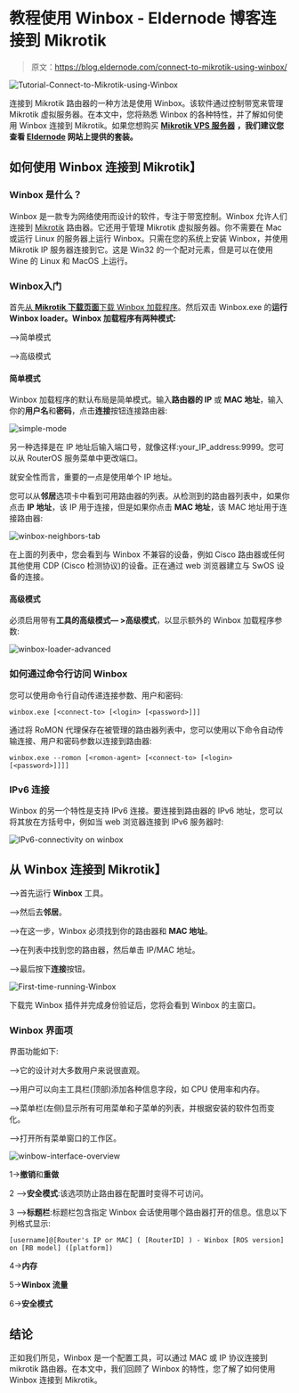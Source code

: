 # 教程使用 Winbox - Eldernode 博客连接到 Mikrotik

> 原文：<https://blog.eldernode.com/connect-to-mikrotik-using-winbox/>

![Tutorial-Connect-to-Mikrotik-using-Winbox](img/cdd41c92f4c76b0928715c9cd91955f6.png)

连接到 Mikrotik 路由器的一种方法是使用 Winbox。该软件通过控制带宽来管理 Mikrotik 虚拟服务器。在本文中，您将熟悉 Winbox 的各种特性，并了解如何使用 Winbox 连接到 Mikrotik。如果您想购买 [**Mikrotik VPS 服务器**](https://eldernode.com/mikrotik-vps-server/) **，我们建议您查看 [Eldernode](https://eldernode.com/) 网站上提供的套装。**

## **如何使用 Winbox** 连接到 Mikrotik】

### **Winbox 是什么？**

Winbox 是一款专为网络使用而设计的软件，专注于带宽控制。Winbox 允许人们连接到 [Mikrotik](https://blog.eldernode.com/tag/mikrotik/) 路由器。它还用于管理 Mikrotik 虚拟服务器。你不需要在 Mac 或运行 Linux 的服务器上运行 Winbox。只需在您的系统上安装 Winbox，并使用 Mikrotik IP 服务器连接到它。这是 Win32 的一个配对元素，但是可以在使用 Wine 的 Linux 和 MacOS 上运行。

### **Winbox**入门

首先[从 **Mikrotik 下载页面**下载 Winbox 加载程序](https://mikrotik.com/download)。然后双击 Winbox.exe 的**运行 Winbox loader。Winbox 加载程序有两种模式:**

–>简单模式

–>高级模式

#### **简单模式**

Winbox 加载程序的默认布局是简单模式。输入**路由器的 IP** 或 **MAC 地址**，输入你的**用户名**和**密码**，点击**连接**按钮连接路由器:

![simple-mode](img/c2103b876de301ba40de2c4933180bb8.png)

另一种选择是在 IP 地址后输入端口号，就像这样:your_IP_address:9999。您可以从 RouterOS 服务菜单中更改端口。

就安全性而言，重要的一点是使用单个 IP 地址。

您可以从**邻居**选项卡中看到可用路由器的列表。从检测到的路由器列表中，如果你点击 **IP 地址**，该 IP 用于连接，但是如果你点击 **MAC 地址**，该 MAC 地址用于连接路由器:

![winbox-neighbors-tab](img/d4d5759e5eea81f5195f1934e4270251.png)

在上面的列表中，您会看到与 Winbox 不兼容的设备，例如 Cisco 路由器或任何其他使用 CDP (Cisco 检测协议)的设备。正在通过 web 浏览器建立与 SwOS 设备的连接。

#### **高级模式**

必须启用带有**工具的高级模式— >高级模式**，以显示额外的 Winbox 加载程序参数:

![winbox-loader-advanced](img/3e4e947d0cffcc5bd0249cc6db55638b.png)

### **如何通过命令行访问 Winbox**

您可以使用命令行自动传递连接参数、用户和密码:

```
winbox.exe [<connect-to> [<login> [<password>]]]
```

通过将 RoMON 代理保存在被管理的路由器列表中，您可以使用以下命令自动传输连接、用户和密码参数以连接到路由器:

```
winbox.exe --romon [<romon-agent> [<connect-to> [<login> [<password>]]]]
```

### **IPv6 连接**

Winbox 的另一个特性是支持 IPv6 连接。要连接到路由器的 IPv6 地址，您可以将其放在方括号中，例如当 web 浏览器连接到 IPv6 服务器时:

![IPv6-connectivity on winbox](img/f3d8e1017e9c69e9f3a1eaa758aad856.png)

## **从 Winbox** 连接到 Mikrotik】

–>首先运行 **Winbox** 工具。

–>然后去**邻居**。

–>在这一步，Winbox 必须找到你的路由器和 **MAC 地址**。

–>在列表中找到您的路由器，然后单击 IP/MAC 地址。

–>最后按下**连接**按钮。

![First-time-running-Winbox](img/5978e969faef491e14581647e71b8e58.png)

下载完 Winbox 插件并完成身份验证后，您将会看到 Winbox 的主窗口。

### **Winbox 界面项**

界面功能如下:

–>它的设计对大多数用户来说很直观。

–>用户可以向主工具栏(顶部)添加各种信息字段，如 CPU 使用率和内存。

–>菜单栏(左侧)显示所有可用菜单和子菜单的列表，并根据安装的软件包而变化。

–>打开所有菜单窗口的工作区。

![winbow-interface-overview](img/d38a0a4e52f7a6569cea35084aea4352.png)

1->**撤销**和**重做**

2 –>**安全模式**:该选项防止路由器在配置时变得不可访问。

3 –>**标题栏**:标题栏包含指定 Winbox 会话使用哪个路由器打开的信息。信息以下列格式显示:

```
[username]@[Router's IP or MAC] ( [RouterID] ) - Winbox [ROS version] on [RB model] ([platform])
```

4->**内存**

5->**Winbox 流量**

6->**安全模式**

## 结论

正如我们所见，Winbox 是一个配置工具，可以通过 MAC 或 IP 协议连接到 mikrotik 路由器。在本文中，我们回顾了 Winbox 的特性，您了解了如何使用 Winbox 连接到 Mikrotik。